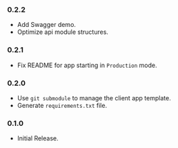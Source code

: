 ### 0.2.2
* Add Swagger demo.
* Optimize api module structures.

### 0.2.1
* Fix README for app starting in `Production` mode.

### 0.2.0
* Use `git submodule` to manage the client app template.
* Generate `requirements.txt` file.

### 0.1.0
* Initial Release.
